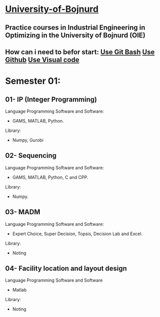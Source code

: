 # [**University-of-Bojnurd**](https://ub.ac.ir/)

**Practice courses in Industrial Engineering in Optimizing in the University of Bojnurd (OIE)**
---
How can i need to befor start:   [Use Git Bash](https://roocket.ir/series/coding-with-vscode)   [Use Github](https://github.com/MKarimi21/git)  [Use Visual code](https://roocket.ir/series/coding-with-vscode)
--- 

# Semester 01:
##
   ## 01- IP (Integer Programming) 
       
  Language Programming Software and Software:
             
  - GAMS, MATLAB, Python.
                
  Library:

  - Numpy, Gurobi
     
   ## 02- Sequencing
           
  Language Programming Software and Software:
             
  - GAMS, MATLAB, Python, C and CPP.
             
  Library:
               
  - Numpy.
      
   ## 03- MADM
             
  Language Programming Software and Software:
              
  - Expert Choice, Super Decision, Topsis, Decision Lab and Excel.
           
  Library:
              
  - Noting

   ## 04- Facility location and layout design

  Language Programming Software and Software

  - Matlab

  Library:

  - Noting
     
            
